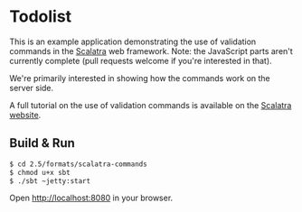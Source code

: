 # Todolist #

This is an example application demonstrating the use of validation commands
in the [Scalatra](http://scalatra.org) web framework. Note: the JavaScript parts
aren't currently complete (pull requests welcome if you're interested in that).

We're primarily interested in showing how the commands work on the server side.

A full tutorial on the use of validation commands is available on the
[Scalatra website](http://scalatra.org/guides/2.5/formats/commands.html).

## Build & Run ##

```sh
$ cd 2.5/formats/scalatra-commands
$ chmod u+x sbt
$ ./sbt ~jetty:start
```

Open [http://localhost:8080](http://localhost:8080) in your browser.
